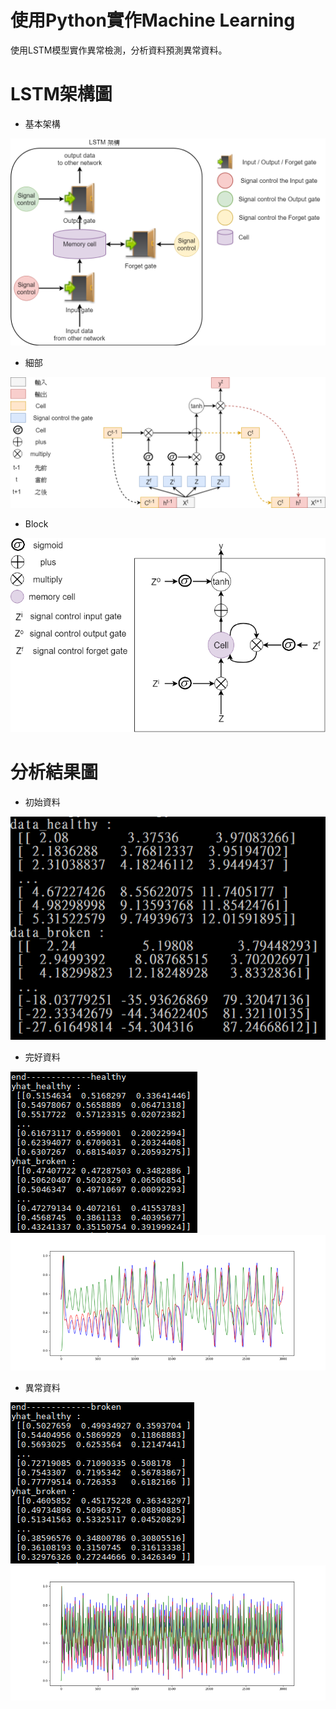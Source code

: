 # 使用Python實作Machine Learning

使用LSTM模型實作異常檢測，分析資料預測異常資料。

# LSTM架構圖

- 基本架構

![image](https://github.com/980359ffjh/Python-Machine-Learning-Example/blob/master/LSTM%E6%9E%B6%E6%A7%8B%E5%9C%96/LSTM%E6%9E%B6%E6%A7%8B.png)

- 細部

![image](https://github.com/980359ffjh/Python-Machine-Learning-Example/blob/master/LSTM%E6%9E%B6%E6%A7%8B%E5%9C%96/LSTM_Detail.png)

- Block

![image](https://github.com/980359ffjh/Python-Machine-Learning-Example/blob/master/LSTM%E6%9E%B6%E6%A7%8B%E5%9C%96/LSTM_Block.png)

# 分析結果圖

- 初始資料

![image](https://github.com/980359ffjh/Python-Machine-Learning-Example/blob/master/result/init_data.PNG)

- 完好資料

![image](https://github.com/980359ffjh/Python-Machine-Learning-Example/blob/master/result/healthy_predict.PNG)
![image](https://github.com/980359ffjh/Python-Machine-Learning-Example/blob/master/result/healthy.png)

- 異常資料

![image](https://github.com/980359ffjh/Python-Machine-Learning-Example/blob/master/result/broken_predict.PNG)
![image](https://github.com/980359ffjh/Python-Machine-Learning-Example/blob/master/result/broken.png)
